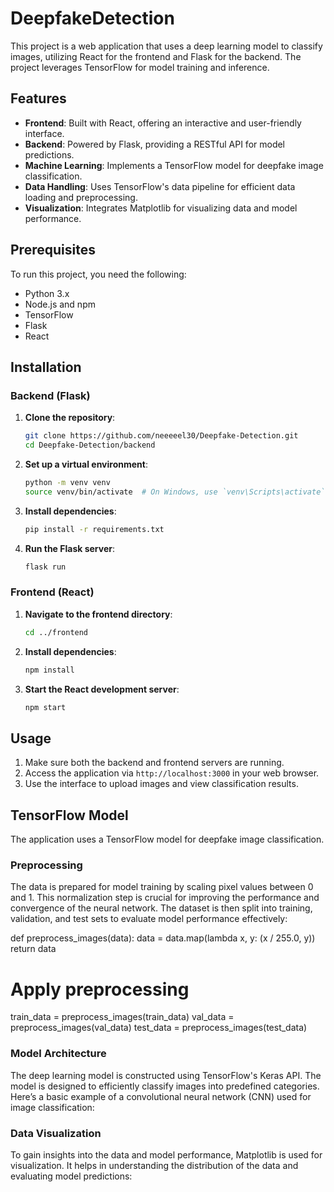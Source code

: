 # DeepfakeDetection

This project is a web application that uses a deep learning model to classify images, utilizing React for the frontend and Flask for the backend. The project leverages TensorFlow for model training and inference.

## Features

- **Frontend**: Built with React, offering an interactive and user-friendly interface.
- **Backend**: Powered by Flask, providing a RESTful API for model predictions.
- **Machine Learning**: Implements a TensorFlow model for deepfake image classification.
- **Data Handling**: Uses TensorFlow's data pipeline for efficient data loading and preprocessing.
- **Visualization**: Integrates Matplotlib for visualizing data and model performance.

## Prerequisites

To run this project, you need the following:

- Python 3.x
- Node.js and npm
- TensorFlow
- Flask
- React

## Installation

### Backend (Flask)

1. **Clone the repository**:
    ```bash
    git clone https://github.com/neeeeel30/Deepfake-Detection.git
    cd Deepfake-Detection/backend
    ```

2. **Set up a virtual environment**:
    ```bash
    python -m venv venv
    source venv/bin/activate  # On Windows, use `venv\Scripts\activate`
    ```

3. **Install dependencies**:
    ```bash
    pip install -r requirements.txt
    ```

4. **Run the Flask server**:
    ```bash
    flask run
    ```

### Frontend (React)

1. **Navigate to the frontend directory**:
    ```bash
    cd ../frontend
    ```

2. **Install dependencies**:
    ```bash
    npm install
    ```

3. **Start the React development server**:
    ```bash
    npm start
    ```

## Usage

1. Make sure both the backend and frontend servers are running.
2. Access the application via `http://localhost:3000` in your web browser.
3. Use the interface to upload images and view classification results.

## TensorFlow Model

The application uses a TensorFlow model for deepfake image classification.

### Preprocessing

The data is prepared for model training by scaling pixel values between 0 and 1. This normalization step is crucial for improving the performance and convergence of the neural network. The dataset is then split into training, validation, and test sets to evaluate model performance effectively:


def preprocess_images(data):
    data = data.map(lambda x, y: (x / 255.0, y))
    return data

# Apply preprocessing
train_data = preprocess_images(train_data)
val_data = preprocess_images(val_data)
test_data = preprocess_images(test_data)

### Model Architecture

The deep learning model is constructed using TensorFlow's Keras API. The model is designed to efficiently classify images into predefined categories. Here’s a basic example of a convolutional neural network (CNN) used for image classification:

### Data Visualization

To gain insights into the data and model performance, Matplotlib is used for visualization. It helps in understanding the distribution of the data and evaluating model predictions:



